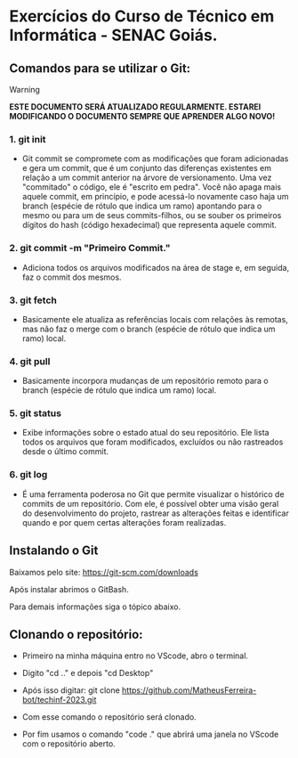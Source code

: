 # Exercícios do Curso de Técnico em Informática - SENAC Goiás.

## Comandos para se utilizar o Git:

> [!WARNING]
> **ESTE DOCUMENTO SERÁ ATUALIZADO REGULARMENTE. ESTAREI MODIFICANDO O DOCUMENTO SEMPRE QUE APRENDER ALGO NOVO!**

### 1. git init
- Git commit se compromete com as modificações que foram adicionadas e gera um commit, que é um conjunto das diferenças existentes em relação a um commit anterior na árvore de versionamento.
Uma vez "commitado" o código, ele é "escrito em pedra". Você não apaga mais aquele commit, em princípio, e pode acessá-lo novamente caso haja um branch (espécie de rótulo que indica um ramo) apontando para o mesmo ou para um de seus commits-filhos, ou se souber os primeiros dígitos do hash (código hexadecimal) que representa aquele commit.

### 2. git commit -m "Primeiro Commit."
- Adiciona todos os arquivos modificados na área de stage e, em seguida, faz o commit dos mesmos.

### 3. git fetch 
- Basicamente ele atualiza as referências locais com relações às remotas, mas não faz o merge com o branch (espécie de rótulo que indica um ramo) local.

### 4. git pull
- Basicamente incorpora mudanças de um repositório remoto para o branch (espécie de rótulo que indica um ramo) local.

### 5. git status
- Exibe informações sobre o estado atual do seu repositório. Ele lista todos os arquivos que foram modificados, excluídos ou não rastreados desde o último commit.

### 6. git log
- É uma ferramenta poderosa no Git que permite visualizar o histórico de commits de um repositório. Com ele, é possível obter uma visão geral do desenvolvimento do projeto, rastrear as alterações feitas e identificar quando e por quem certas alterações foram realizadas.

## Instalando o Git 
Baixamos pelo site: https://git-scm.com/downloads

Após instalar abrimos o GitBash.

Para demais informações siga o tópico abaixo.

## Clonando o repositório:
- Primeiro na minha máquina entro no VScode, abro o terminal.
  
- Digito "cd .." e depois "cd Desktop"
  
- Após isso digitar: git clone https://github.com/MatheusFerreira-bot/techinf-2023.git
  
- Com esse comando o repositório será clonado.
  
- Por fim usamos o comando "code ." que abrirá uma janela no VScode com o repositório aberto.
